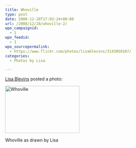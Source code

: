 ```yaml
---
title: Whoville
type: post
date: 2008-12-28T17:03:24+00:00
url: /2008/12/28/whoville-2/
wpo_campaignid:
  - 1
wpo_feedid:
  - 1
wpo_sourcepermalink:
  - https://www.flickr.com/photos/lisablevins/3143850107/
categories:
  - Photos by Lisa

---
```

[Lisa Blevins][1] posted a photo:

[<img src="/wp-o-matic/cache/c53db23966_3143850107-772ed207d6-m.jpg" width="240" height="152" alt="Whoville" />][2]

Whoville as drawn by Lisa

 [1]: https://www.flickr.com/people/lisablevins/
 [2]: https://www.flickr.com/photos/lisablevins/3143850107/ "Whoville"